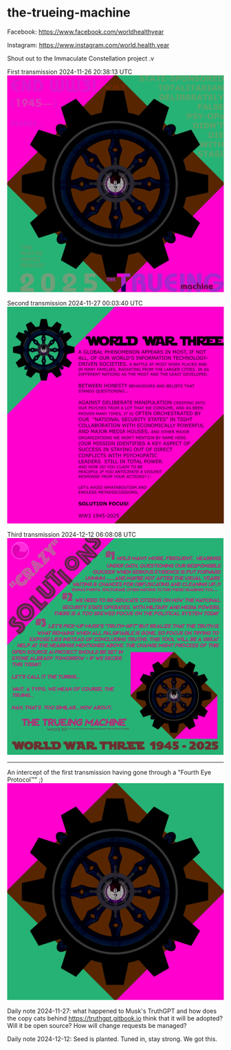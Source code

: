 # the-trueing-machine

Facebook: https://www.facebook.com/worldhealthyear

Instagram: https://www.instagram.com/world.health.year

Shout out to the Immaculate Constellation project .v

First transmission 2024-11-26 20:38:13 UTC
![Let's get real](T001-the-truering-machine.png)

Second transmission 2024-11-27 00:03:40 UTC
![The third world war affects a majority of the population and is against Conciousness/Truth/Good/Decency/Honesty/Wholeness and the weapons of choice are Polarity (false dichotomies), Violence, Hurtful Self-centeredness aka Destructive fear/negativity-driven Narcissism and Lies](T002-world-war-three.png)

Third transmission 2024-12-12 06:08:08 UTC
![Planting a seed....](T003_crazy_solutions.png)

---------------------

An intercept of the first transmission having gone through a "Fourth Eye Protocol™" ;)
![Real got gat and turned clean](T001-the-truering-machine_clean.png)

Daily note 2024-11-27: what happened to Musk's TruthGPT and how does the copy cats behind https://truthgpt.gitbook.io think that it will be adopted? Will it be open source? How will change requests be managed? 

Daily note 2024-12-12: Seed is planted. Tuned in, stay strong. We got this.
